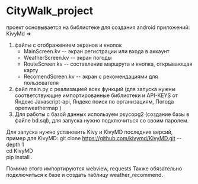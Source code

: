 # CityWalk_project

проект основывается на библиотеке для создания android приложений: KivyMd =>
1. файлы с отображением экранов и кнопок
   - MainScreen.kv -- экран регистрации или входа в аккаунт 
   - WeatherScreen.kv -- экран погоды 
   - RouteScreen.kv -- составление маршрута и кнопка, открывающая карту
   - RecomendScreen.kv -- экран с рекомендациями для пользователя
2. файл main.py с реализацией всех функций (для запуска нужны соответствующие импортированные библиотеки и API-KEYS от Яндекс Javascript-api, Яндекс поиск по организациям, Погода openweathermap )
3. Для работы с базой данных используем psycopg2 (создание базы в файле bd.sql), для запуска нужно подключиться со своим паролем.


Для запуска нужно установить Kivy и KivyMD последних версий, пример для KivyMD:
git clone https://github.com/kivymd/KivyMD.git --depth 1 \
cd KivyMD \
pip install . 

Помимо этого импортируются webview, requests
Также обязательно подключиться к базе и создать таблицу weather_recommend.
